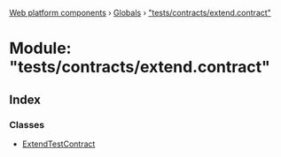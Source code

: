 [Web platform components](../README.md) › [Globals](../globals.md) › ["tests/contracts/extend.contract"](_tests_contracts_extend_contract_.md)

# Module: "tests/contracts/extend.contract"

## Index

### Classes

* [ExtendTestContract](../classes/_tests_contracts_extend_contract_.extendtestcontract.md)
